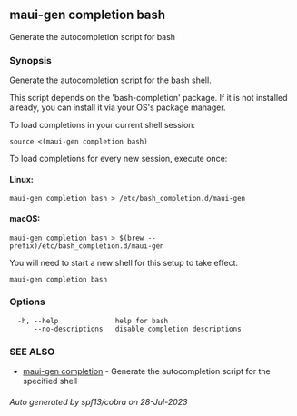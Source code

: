 ## maui-gen completion bash

Generate the autocompletion script for bash

### Synopsis

Generate the autocompletion script for the bash shell.

This script depends on the 'bash-completion' package.
If it is not installed already, you can install it via your OS's package manager.

To load completions in your current shell session:

	source <(maui-gen completion bash)

To load completions for every new session, execute once:

#### Linux:

	maui-gen completion bash > /etc/bash_completion.d/maui-gen

#### macOS:

	maui-gen completion bash > $(brew --prefix)/etc/bash_completion.d/maui-gen

You will need to start a new shell for this setup to take effect.


```
maui-gen completion bash
```

### Options

```
  -h, --help              help for bash
      --no-descriptions   disable completion descriptions
```

### SEE ALSO

* [maui-gen completion](maui-gen_completion.md)	 - Generate the autocompletion script for the specified shell

###### Auto generated by spf13/cobra on 28-Jul-2023

